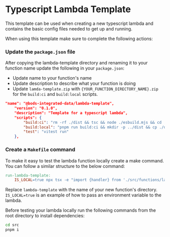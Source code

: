 # Typescript Lambda Template

This template can be used when creating a new typescript lambda and contains the basic config files needed to get up and
running. 

When using this template make sure to complete the following actions:

### Update the `package.json` file

After copying the lambda-template directory and renaming it to your function name update the following in your `package.json`:
- Update name to your function's name
- Update description to describe what your function is doing
- Update `lamda-template.zip` with `{YOUR_FUNCTION_DIRECTORY_NAME}.zip` for the `build:ci` and `build:local` scripts.

```JSON
"name": "@bods-integrated-data/lambda-template",
    "version": "0.1.0",
    "description": "Template for a typescript lambda",
    "scripts": {
        "build:ci": "rm -rf ./dist && tsc && node ./esbuild.mjs && cd ./dist && zip -rq ./lambda-template.zip .",
        "build:local": "pnpm run build:ci && mkdir -p ../dist && cp ./dist/lambda-template.zip ../dist",
        "test": "vitest run"
    },
```

### Create a `Makefile` command

To make it easy to test the lambda function locally create a make command. You can follow a similar structure to
the below command:

```makefile
run-lambda-template:
    IS_LOCAL=true npx tsx -e "import {handler} from './src/functions/lambda-template'; handler().catch(e => console.error(e))"
```

Replace `lambda-template` with the name of your new function's directory. `IS_LOCAL=true` is an example of how to pass 
an environment variable to the lambda. 

Before testing your lambda locally run the following commands from the root directory to install dependencies:
```bash
cd src
pnpm i
```